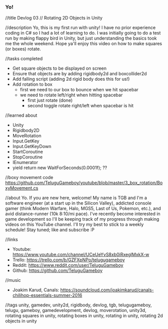 ### Yo!

//title
Devlog 03 // Rotating 2D Objects in Unity

//description
Yo, this is my first run with unity! I have no prior experience coding in C# so I had a lot of learning to do. I was initially going to do a test run by making flappy bird in Unity, but just understanding the basics took me the whole weekend. Hope ya'll enjoy this video on how to make squares (or boxes) rotate.

//tasks completed
- Get square objects to be displayed on screen
- Ensure that objects are by adding rigidbody2d and boxcollider2d
- Add falling script (adding 2d rigid body does this for us!)
- Add rotation to box
  - first we need to our box to bounce when we hit spacebar
  - we need to rotate left/right when hitting spacebar
    - first just rotate (done)
    - second toggle rotate right/left when spacebar is hit

//learned about
- Unity
- Rigidbody2D
- MoveRotation
- Input.GetKey
- Input.GetKeyDown
- StartCoroutine
- StopCoroutine
- IEnumerator
- yield return new WaitForSeconds(0.0001f); ??

//boxy movement code
https://github.com/TeluguGameboy/youtube/blob/master/3_box_rotation/BoxyMovement.cs

//about
Yo. If you are new here, welcome! My name is TGB and I'm a software engineer (at a start up in the Silicon Valley), addicted console gamer (think Modern Warfare, Halo, MGS5, Last of Us, Pokemon, etc.), and avid distance-runner (10k 8:10/mi pace). I've recently become interested in game development so I'll be keeping track of my progress through making videos on this YouTube channel. I'll try my best to stick to a weekly schedule! Stay tuned; like and subscribe :P

//links
- Youtube: https://www.youtube.com/channel/UCeUeYvS8xb0iRxegIMxkX-w
- Trello: https://trello.com/b/GZFXpNPo/telugugameboy
- Reddit: https://www.reddit.com/user/TeluguGameboy
- Github: https://github.com/TeluguGameboy

//music
- Joakim Karud, Canals: https://soundcloud.com/joakimkarud/canals-chilihop-essentials-summer-2016

//tags
unity, gamedev, unity2d, rigidbody, devlog, tgb, telugugameboy, telugu, gameboy, gamedevelopment, devlog, moverotation, unity3d, rotating squares in unity, rotating boxes in unity, rotating in unity, rotating 2d objects in unity
